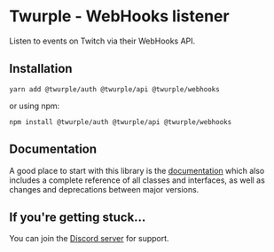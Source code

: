 # Twurple - WebHooks listener

Listen to events on Twitch via their WebHooks API.

## Installation

	yarn add @twurple/auth @twurple/api @twurple/webhooks

or using npm:

	npm install @twurple/auth @twurple/api @twurple/webhooks

## Documentation

A good place to start with this library is the [documentation](https://twurple.github.io/webhooks)
which also includes a complete reference of all classes and interfaces, as well as changes and deprecations between major versions.

## If you're getting stuck...

You can join the [Discord server](https://discord.gg/b9ZqMfz) for support.
